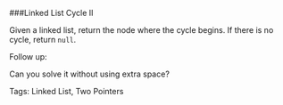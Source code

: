 ###Linked List Cycle II

Given a linked list, return the node where the cycle begins. If there is no cycle, return `null`.

Follow up:

Can you solve it without using extra space? 

Tags: Linked List, Two Pointers

